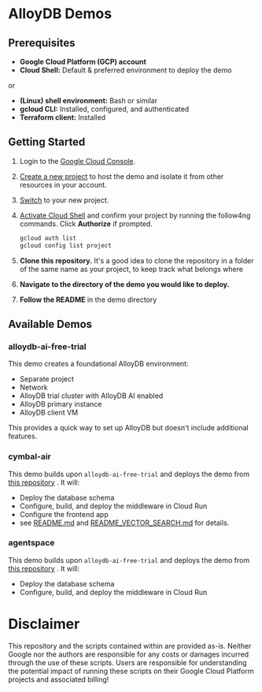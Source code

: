 # AlloyDB Demos

## Prerequisites

* **Google Cloud Platform (GCP) account**
*  **Cloud Shell:** Default & preferred environment to deploy the demo

or

* **(Linux) shell environment:** Bash or similar
* **gcloud CLI:** Installed, configured, and authenticated
* **Terraform client:** Installed


## Getting Started


1. Login to the [Google Cloud Console](https://console.cloud.google.com/).

2. [Create a new project](https://developers.google.com/maps/documentation/places/web-service/cloud-setup) to host the demo and isolate it from other resources in your account.

3. [Switch](https://cloud.google.com/resource-manager/docs/creating-managing-projects#identifying_projects) to your new project.

4. [Activate Cloud Shell](https://cloud.google.com/shell/docs/using-cloud-shell) and confirm your project by running the follow4ng commands. Click **Authorize** if prompted.

   ```bash
   gcloud auth list
   gcloud config list project
   ```
5. **Clone this repository.**
   It's a good idea to clone the repository in a folder of the same name as your project, to keep track what belongs where
6. **Navigate to the directory of the demo you would like to deploy.**
7. **Follow the README** in the demo directory
   

## Available Demos

### alloydb-ai-free-trial

This demo creates a foundational AlloyDB environment:

* Separate project
* Network
* AlloyDB trial cluster with AlloyDB AI enabled
* AlloyDB primary instance
* AlloyDB client VM

This provides a quick way to set up AlloyDB but doesn't include additional features.

### cymbal-air

This demo builds upon `alloydb-ai-free-trial` and deploys the demo from  [this repository](https://github.com/GoogleCloudPlatform/genai-databases-retrieval-app) . It will:

* Deploy the database schema
* Configure, build, and deploy the middleware in Cloud Run
* Configure the frontend app
* see [README.md](https://github.com/jk-kashe/gcp-database-demos/blob/main/blocks/demos/cymbal_air/README.md) and [README_VECTOR_SEARCH.md](./cymbal-air/README_VECTOR_SEARCH.md) for details.

### agentspace

This demo builds upon `alloydb-ai-free-trial` and deploys the demo from  [this repository](https://github.com/GoogleCloudPlatform/genai-databases-retrieval-app) . It will:

* Deploy the database schema
* Configure, build, and deploy the middleware in Cloud Run

# Disclaimer

This repository and the scripts contained within are provided as-is. Neither Google nor the authors are responsible for any costs or damages incurred through the use of these scripts. Users are responsible for understanding the potential impact of running these scripts on their Google Cloud Platform projects and associated billing!
